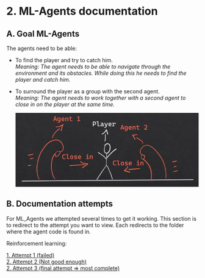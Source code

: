 # 2. ML-Agents documentation

## A. Goal ML-Agents

The agents need to be able:

- To find the player and try to catch him.
  \
   _Meaning: The agent needs to be able to navigate through the environment and its obstacles. While doing this he needs to find the player and catch him._
- To surround the player as a group with the second agent.
  \
  _Meaning: The agent needs to work together with a second agent to close in on the player at the same time._

  ![imageexplanation](ImagesREADME/ExplanationProjectAgents.JPG)

## B. Documentation attempts

For ML_Agents we attempted several times to get it working. This section is to redirect to the attempt you want to view. Each redirects to the folder where the agent code is found in.

Reinforcement learning:

[1. Attempt 1 (failed)](https://github.com/AP-IT-GH/eindproject-Studentaccount456/tree/NewMain/Assets/ID_004/Scripts/Final_Project)
\
[2. Attempt 2 (Not good enough)](https://github.com/AP-IT-GH/eindproject-Studentaccount456/tree/NewMain/Assets/ID_002/Scripts)
\
[2. Attempt 3 (final attempt => most complete)](https://github.com/AP-IT-GH/eindproject-Studentaccount456/tree/NewMain/Assets/ID_003/Scripts)
